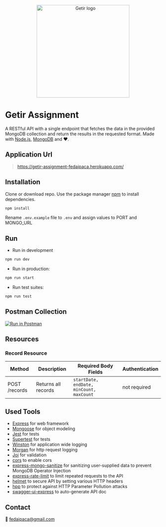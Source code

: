 <p align="center">
  <img src="https://cdn.getir.com/marketing/Getir_Logo_1621812382342.png" alt="Getir logo" width="300"/>
</p>

# Getir Assignment

A RESTful API with a single endpoint that fetches the data in the provided MongoDB collection and return the results in the requested format.
Made with [Node.js](https://nodejs.org/), [MongoDB](https://www.mongodb.com/) and ❤️.

## Application Url

> https://getir-assignment-fedaipaca.herokuapp.com/

## Installation

Clone or download repo. Use the package manager [npm](https://www.npmjs.com/) to install dependencies.

```bash
npm install
```

Rename `.env.example` file to `.env` and assign values to PORT and MONGO_URL

## Run

- Run in development

```bash
npm run dev
```

- Run in production:

```bash
npm run start
```

- Run test suites:

```bash
npm run test
```

## Postman Collection

[![Run in Postman](https://run.pstmn.io/button.svg)](https://app.getpostman.com/run-collection/a876dff0649a16ba3251?action=collection%2Fimport)

## Resources

### Record Resource

| Method        | Description         | Required Body Fields                     | Authentication |
| ------------- | ------------------- | ---------------------------------------- | -------------- |
| POST /records | Returns all records | `startDate, endDate, minCount, maxCount` | not required   |

## Used Tools

- [Express](https://expressjs.com/) for web framework
- [Mongoose](https://mongoosejs.com/) for object modeling
- [Jest](https://jestjs.io/) for tests
- [Supertest](https://github.com/visionmedia/supertest) for tests
- [Winston](https://github.com/winstonjs/winston) for application wide logging
- [Morgan](https://github.com/expressjs/morgan) for http request logging
- [Joi](https://joi.dev/) for validation
- [cors](https://www.npmjs.com/package/cors) to enable cors
- [express-mongo-sanitize](https://github.com/fiznool/express-mongo-sanitize) for sanitizing user-supplied data to prevent MongoDB Operator Injection
- [express-rate-limit](https://github.com/nfriedly/express-rate-limit) to limit repeated requests to the API
- [helmet](https://helmetjs.github.io/) to secure API by setting various HTTP headers
- [hpp](https://github.com/analog-nico/hpp) to protect against HTTP Parameter Pollution attacks
- [swagger-ui-express](https://github.com/scottie1984/swagger-ui-express) to auto-generate API doc

## Contact

📧 fedaipaca@gmail.com
